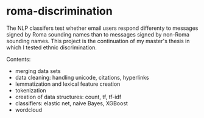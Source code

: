 # roma-discrimination
The NLP classifers test whether email users respond differenty to messages signed by Roma sounding names than to messages signed by non-Roma sounding names. This project is the continuation of my master's thesis in which I tested ethnic discrimination.

Contents:

- merging data sets
- data cleaning: handling unicode, citations, hyperlinks
- lemmatization and lexical feature creation
- tokenization
- creation of data structures: count, tf, tf-idf
- classifiers: elastic net, naive Bayes, XGBoost  
- wordcloud
